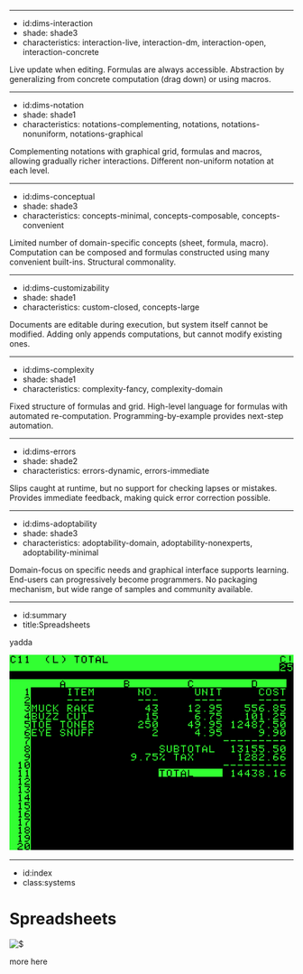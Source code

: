 ----------------------------------------------------------------------------------------------------
- id:dims-interaction
- shade: shade3
- characteristics: interaction-live, interaction-dm, interaction-open, interaction-concrete

Live update when editing. Formulas are always accessible.
Abstraction by generalizing from concrete computation (drag down) or using macros.

----------------------------------------------------------------------------------------------------
- id:dims-notation
- shade: shade1
- characteristics: notations-complementing, notations, notations-nonuniform, notations-graphical

Complementing notations with graphical grid, formulas and macros, allowing gradually richer interactions.
Different non-uniform notation at each level.

----------------------------------------------------------------------------------------------------
- id:dims-conceptual
- shade: shade3
- characteristics: concepts-minimal, concepts-composable, concepts-convenient

Limited number of domain-specific concepts (sheet, formula, macro).
Computation can be composed and formulas constructed using many convenient built-ins. Structural commonality.

----------------------------------------------------------------------------------------------------
- id:dims-customizability
- shade: shade1
- characteristics: custom-closed, concepts-large

Documents are editable during execution, but system itself cannot be modified.
Adding only appends computations, but cannot modify existing ones.

----------------------------------------------------------------------------------------------------
- id:dims-complexity
- shade: shade1
- characteristics: complexity-fancy, complexity-domain

Fixed structure of formulas and grid. High-level language for formulas with automated re-computation.
Programming-by-example provides next-step automation.

----------------------------------------------------------------------------------------------------
- id:dims-errors
- shade: shade2
- characteristics: errors-dynamic, errors-immediate

Slips caught at runtime, but no support for checking lapses or mistakes.
Provides immediate feedback, making quick error correction possible.

----------------------------------------------------------------------------------------------------
- id:dims-adoptability
- shade: shade3
- characteristics: adoptability-domain, adoptability-nonexperts, adoptability-minimal

Domain-focus on specific needs and graphical interface supports learning. End-users can progressively become programmers.
No packaging mechanism, but wide range of samples and community available.

----------------------------------------------------------------------------------------------------
- id:summary
- title:Spreadsheets

yadda

![](img/visicalc.png)


----------------------------------------------------------------------------------------------------
- id:index
- class:systems

# Spreadsheets

![$](content=summary,link=index)

more here

